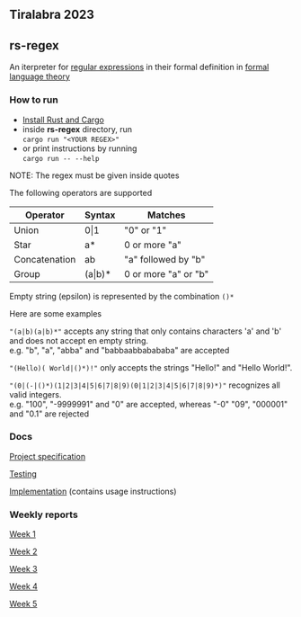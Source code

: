 ## Tiralabra 2023
## rs-regex

An iterpreter for 
[regular expressions](https://en.wikipedia.org/wiki/Regular_expression) 
in their formal definition in 
[formal language theory](https://en.wikipedia.org/wiki/Formal_language)


### How to run

- [Install Rust and Cargo](https://www.rust-lang.org/tools/install)
- inside **rs-regex** directory, run  
```cargo run "<YOUR REGEX>"```  
- or print instructions by running  
```cargo run -- --help```

NOTE: The regex must be given inside quotes

The following operators are supported

|Operator  |Syntax  | Matches|
--- | --- | --- |
|Union | 0\|1 | "0" or "1"|  
|Star |a* | 0 or more "a"|
|Concatenation | ab | "a" followed by "b"|
|Group | (a\|b)* | 0 or more "a" or "b"|

Empty string (epsilon) is represented by the combination ```()*```

Here are some examples

```"(a|b)(a|b)*"``` accepts any string that only contains characters 'a' and 'b' and does not accept en empty string.  
e.g. "b", "a", "abba" and "babbaabbabababa" are accepted  

```"(Hello)( World|()*)!"``` only accepts the strings "Hello!" and "Hello World!".  

```"(0|(-|()*)(1|2|3|4|5|6|7|8|9)(0|1|2|3|4|5|6|7|8|9)*)"``` recognizes all valid integers.  
e.g. "100", "-9999991" and "0" are accepted, whereas "-0" "09", "000001" and "0.1" are rejected  


### Docs

[Project specification](https://github.com/thiom/tiralab/blob/main/docs/specification_doc.md)

[Testing](https://github.com/thiom/tiralab/blob/main/docs/testing_doc.md)

[Implementation](https://github.com/thiom/tiralab/blob/main/docs/implementation_doc.pdf) 
(contains usage instructions)


### Weekly reports

[Week 1](https://github.com/thiom/tiralab/blob/main/docs/weekly_report_1.md)

[Week 2](https://github.com/thiom/tiralab/blob/main/docs/weekly_report_2.md)

[Week 3](https://github.com/thiom/tiralab/blob/main/docs/weekly_report_3.md)

[Week 4](https://github.com/thiom/tiralab/blob/main/docs/weekly_report_4.md)

[Week 5](https://github.com/thiom/tiralab/blob/main/docs/weekly_report_5.md)
